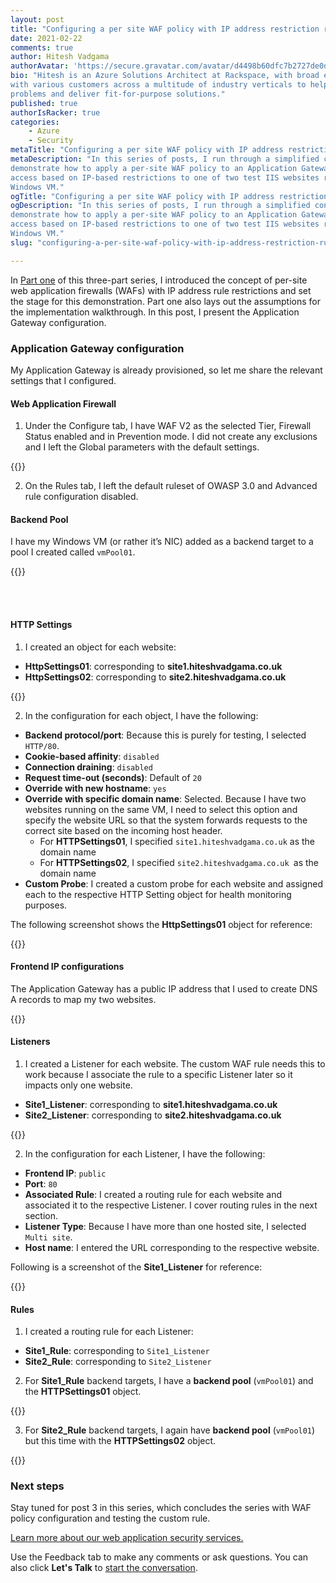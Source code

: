 ```yaml
---
layout: post
title: "Configuring a per site WAF policy with IP address restriction rules: Part two"
date: 2021-02-22
comments: true
author: Hitesh Vadgama
authorAvatar: 'https://secure.gravatar.com/avatar/d4498b60dfc7b2727de0dd451c67df5b'
bio: "Hitesh is an Azure Solutions Architect at Rackspace, with broad experience working
with various customers across a multitude of industry verticals to help solve technical
problems and deliver fit-for-purpose solutions."
published: true
authorIsRacker: true
categories:
    - Azure
    - Security
metaTitle: "Configuring a per site WAF policy with IP address restriction rules: Part two"
metaDescription: "In this series of posts, I run through a simplified configuration to
demonstrate how to apply a per-site WAF policy to an Application Gateway to control inbound
access based on IP-based restrictions to one of two test IIS websites running on a single
Windows VM."
ogTitle: "Configuring a per site WAF policy with IP address restriction rules: Part two"
ogDescription: "In this series of posts, I run through a simplified configuration to
demonstrate how to apply a per-site WAF policy to an Application Gateway to control inbound
access based on IP-based restrictions to one of two test IIS websites running on a single
Windows VM."
slug: "configuring-a-per-site-waf-policy-with-ip-address-restriction-rules-part-two"

---
```


In [Part one](https://docs.rackspace.com/blog/configuring-a-per-site-waf-policy-with-ip-address-restriction-rules-part-one/)
of this three-part series, I introduced the concept of per-site web application firewalls
(WAFs) with IP address rule restrictions and set the stage for this demonstration. Part one
also lays out the assumptions for the implementation walkthrough. In this post, I present
the Application Gateway configuration.

<!--more-->

### Application Gateway configuration

My Application Gateway is already provisioned, so let me share the relevant settings that
I configured.

#### Web Application Firewall 

1. Under the Configure tab, I have WAF V2 as the selected Tier, Firewall Status enabled
   and in Prevention mode. I did not create any exclusions and I left the Global parameters
   with the default settings. 
 
{{<img src="Picture2.png" title="" alt="">}}

2. On the Rules tab, I left the default ruleset of OWASP 3.0 and Advanced rule
   configuration disabled. 

#### Backend Pool

I have my Windows VM (or rather it’s NIC) added as a backend target to a pool I created
called `vmPool01`.

{{<img src="Picture3.png" title="" alt="">}}

</br>
<br/>

#### HTTP Settings

1. I created an object for each website:

- **HttpSettings01**: corresponding to **site1.hiteshvadgama.co.uk**
- **HttpSettings02**: corresponding to **site2.hiteshvadgama.co.uk**

{{<img src="Picture4.png" title="" alt="">}}


2. In the configuration for each object, I have the following:

- **Backend protocol/port**: Because this is purely for testing, I selected `HTTP/80`.
- **Cookie-based affinity**: `disabled`
- **Connection draining**: `disabled`
- **Request time-out (seconds)**: Default of `20`
- **Override with new hostname**: `yes`
- **Override with specific domain name**: Selected. Because I have two websites running on
  the same VM, I need to select this option and specify the website URL so that the system
  forwards requests to the correct site based on the incoming host header.
   - For **HTTPSettings01**, I specified `site1.hiteshvadgama.co.uk` as the domain name
   - For **HTTPSettings02**, I specified `site2.hiteshvadgama.co.uk `as the domain name
- **Custom Probe**: I created a custom probe for each website and assigned each to the
  respective HTTP Setting object for health monitoring purposes.

The following screenshot shows the **HttpSettings01** object for reference:

{{<img src="Picture5.png" title="" alt="">}}

<p>
</p>

#### Frontend IP configurations

The Application Gateway has a public IP address that I used to create DNS A records to map
my two websites.

{{<img src="Picture6.png" title="" alt="">}}

#### Listeners

1. I created a Listener for each website. The custom WAF rule needs this to work because I
   associate the rule to a specific Listener later so it impacts only one website.

- **Site1_Listener**: corresponding to **site1.hiteshvadgama.co.uk**
- **Site2_Listener**: corresponding to **site2.hiteshvadgama.co.uk**

{{<img src="Picture7.png" title="" alt="">}}
 
2. In the configuration for each Listener, I have the following:

- **Frontend IP**: `public`
- **Port**: `80`
- **Associated Rule**: I created a routing rule for each website and associated it to the
  respective Listener. I cover routing rules in the next section.
- **Listener Type**: Because I have more than one hosted site, I selected `Multi site`.
- **Host name**: I entered the URL corresponding to the respective website.

Following is a screenshot of the **Site1_Listener** for reference:

{{<img src="Picture8.png" title="" alt="">}}

#### Rules

1. I created a routing rule for each Listener:

- **Site1_Rule**: corresponding to `Site1_Listener`
- **Site2_Rule**: corresponding to `Site2_Listener`

2. For **Site1_Rule** backend targets, I have a **backend pool** (`vmPool01`) and the
   **HTTPSettings01** object.

{{<img src="Picture9.png" title="" alt="">}}

3. For **Site2_Rule** backend targets, I again have **backend pool** (`vmPool01`) but this
   time with the **HTTPSettings02** object.
   
{{<img src="Picture10.png" title="" alt="">}}

### Next steps

Stay tuned for post 3 in this series, which concludes the series with WAF policy
configuration and testing the custom rule.

<a class="cta blue" id="cta" href="https://www.rackspace.com/security/application-security">Learn more about our web application security services.</a>

Use the Feedback tab to make any comments or ask questions. You can also click
**Let's Talk** to [start the conversation](https://www.rackspace.com/).

